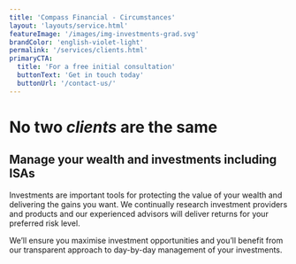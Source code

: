 ```yaml
---
title: 'Compass Financial - Circumstances'
layout: 'layouts/service.html'
featureImage: '/images/img-investments-grad.svg'
brandColor: 'english-violet-light'
permalink: '/services/clients.html'
primaryCTA:
  title: 'For a free initial consultation'
  buttonText: 'Get in touch today'
  buttonUrl: '/contact-us/'
---
```


# No two *clients* are the same

## Manage your wealth and investments including ISAs

Investments are important tools for protecting the value of your wealth and delivering the gains you want. We continually research investment providers and products and our experienced advisors will deliver returns for your preferred risk level.

We’ll ensure you maximise investment opportunities and you’ll benefit from our transparent approach to day-by-day management of your investments.



